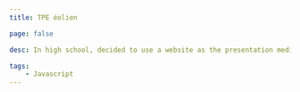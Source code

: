 ```yaml
---
title: TPE éolien

page: false

desc: In high school, decided to use a website as the presentation media for a big school project. The subject was the relevance of the small wind turbine. This media allowed me to have much more interactivity with the presentation.

tags:
    - Javascript
---
```



